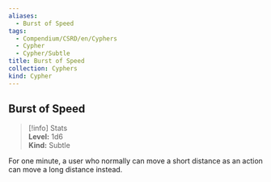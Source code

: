 ```yaml
---
aliases:
  - Burst of Speed
tags:
  - Compendium/CSRD/en/Cyphers
  - Cypher
  - Cypher/Subtle
title: Burst of Speed
collection: Cyphers
kind: Cypher
---
```

## Burst of Speed  
>[!info] Stats  
> **Level:** 1d6  
> **Kind:** Subtle
  
For one minute, a user who normally can move a short distance as an action can move a long distance instead.